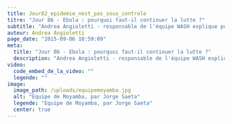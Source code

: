```yaml
---
title: Jour82_epidemie_nest_pas_sous_controle
titre: "Jour 86 - Ebola : pourquoi faut-il continuer la lutte ?"
subtitle: "Andrea Angioletti - responsable de l'équipe WASH explique pourquoi la lutte contre Ebola est loin d'être terminée..."
auteur: Andrea Angioletti
page_date: "2015-09-06 10:59:09"
meta:
  title: "Jour 86 - Ebola : pourquoi faut-il continuer la lutte ?"
  description: "Andrea Angioletti - responsable de l'équipe WASH explique pourquoi la lutte contre Ebola est loin d'être terminée..."
video:
  code_embed_de_la_video: ""
  legende: ""
image:
  image_path: /uploads/equipemoyamba.jpg
  alt: "Equipe de Moyamba, par Jorge Saeta"
  legende: "Equipe de Moyamba, par Jorge Saeta"
  center: true
---
```

